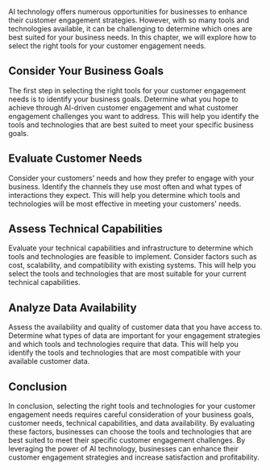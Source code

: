 
AI technology offers numerous opportunities for businesses to enhance their customer engagement strategies. However, with so many tools and technologies available, it can be challenging to determine which ones are best suited for your business needs. In this chapter, we will explore how to select the right tools for your customer engagement needs.

Consider Your Business Goals
----------------------------

The first step in selecting the right tools for your customer engagement needs is to identify your business goals. Determine what you hope to achieve through AI-driven customer engagement and what customer engagement challenges you want to address. This will help you identify the tools and technologies that are best suited to meet your specific business goals.

Evaluate Customer Needs
-----------------------

Consider your customers' needs and how they prefer to engage with your business. Identify the channels they use most often and what types of interactions they expect. This will help you determine which tools and technologies will be most effective in meeting your customers' needs.

Assess Technical Capabilities
-----------------------------

Evaluate your technical capabilities and infrastructure to determine which tools and technologies are feasible to implement. Consider factors such as cost, scalability, and compatibility with existing systems. This will help you select the tools and technologies that are most suitable for your current technical capabilities.

Analyze Data Availability
-------------------------

Assess the availability and quality of customer data that you have access to. Determine what types of data are important for your engagement strategies and which tools and technologies require that data. This will help you identify the tools and technologies that are most compatible with your available customer data.

Conclusion
----------

In conclusion, selecting the right tools and technologies for your customer engagement needs requires careful consideration of your business goals, customer needs, technical capabilities, and data availability. By evaluating these factors, businesses can choose the tools and technologies that are best suited to meet their specific customer engagement challenges. By leveraging the power of AI technology, businesses can enhance their customer engagement strategies and increase satisfaction and profitability.
